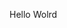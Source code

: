 Hello Wolrd


























































































































































































































































































































































































































































































































































































































































































































































































































































































































































































































































































































































































































































































































































































































































































































































































































































































































































































































































































































































































































































































































































































































































































































































































































































































































































































































































































